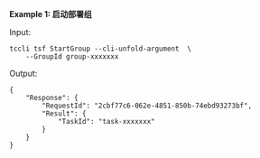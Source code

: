 **Example 1: 启动部署组**



Input: 

```
tccli tsf StartGroup --cli-unfold-argument  \
    --GroupId group-xxxxxxx
```

Output: 
```
{
    "Response": {
        "RequestId": "2cbf77c6-062e-4851-850b-74ebd93273bf",
        "Result": {
            "TaskId": "task-xxxxxxx"
        }
    }
}
```

